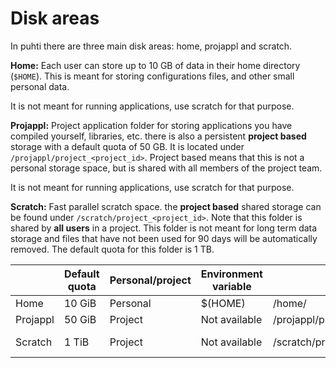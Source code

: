 # Disk areas

In puhti there are three main disk areas: home, projappl and scratch. 


**Home:** Each user can store up to 10 GB of data in their home directory
(`$HOME`). This is meant for storing configurations files, and other
small personal data. 

It is not meant for running applications, use scratch for that
purpose.

**Projappl:** Project application folder for storing applications you have compiled yourself, libraries,
etc. there is also a persistent **project based** storage with a
default quota of 50 GB. It is located under
`/projappl/project_<project_id>`.  Project based means that this is
not a personal storage space, but is shared with all members of the
project team.

It is not meant for running applications, use scratch for that
purpose.


**Scratch:** Fast parallel scratch space. the **project based** shared storage can be found under
`/scratch/project_<project_id>`.  Note that this folder is shared by
**all users** in a project. This folder is not meant for long term
data storage and files that have not been used for 90 days will be
automatically removed. The default quota for this folder is 1 TB. 



|        |  Default quota   | Personal/project |  Environment variable |  path                          | Cleaning       |
|--------|------------------|------------------|-----------------------|--------------------------------|----------------|  
| Home   | 10 GiB           | Personal         | $(HOME)               | /home/<user-name>              |  No            | 
| Projappl | 50 GiB         | Project          |   Not available       | /projappl/project_<project_id> | No             |
| Scratch | 1 TiB           | Project          |   Not available       | /scratch/project_<project_id>  | Yes - 90 days  |



